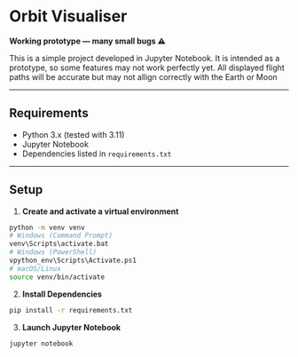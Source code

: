 # Orbit Visualiser

**Working prototype — many small bugs ⚠️**

This is a simple project developed in Jupyter Notebook. It is intended as a prototype, so some features may not work perfectly yet.
All displayed flight paths will be accurate but may not allign correctly with the Earth or Moon

---

## Requirements

- Python 3.x (tested with 3.11)
- Jupyter Notebook
- Dependencies listed in `requirements.txt`

---

## Setup

1. **Create and activate a virtual environment**

```bash
python -m venv venv
# Windows (Command Prompt)
venv\Scripts\activate.bat
# Windows (PowerShell)
vpython_env\Scripts\Activate.ps1
# macOS/Linux
source venv/bin/activate
```
2. **Install Dependencies**

```bash
pip install -r requirements.txt
```

3. **Launch Jupyter Notebook**
```bash
jupyter notebook
```
